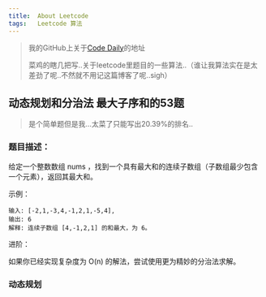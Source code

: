 ```yaml
---
title:	About Leetcode
tags:	Leetcode 算法
---
```



> 我的GitHub上关于[Code Daily](https://github.com/41xu/LeetCodeDaily)的地址
>
> 菜鸡的瞎几把写..关于leetcode里题目的一些算法..（谁让我算法实在是太差劲了呢..不然就不用记这篇博客了呢..sigh）

## 动态规划和分治法 最大子序和的53题

> 是个简单题但是我...太菜了只能写出20.39%的排名..

### 题目描述：
 
给定一个整数数组 nums ，找到一个具有最大和的连续子数组（子数组最少包含一个元素），返回其最大和。

示例：

```
输入: [-2,1,-3,4,-1,2,1,-5,4],
输出: 6
解释: 连续子数组 [4,-1,2,1] 的和最大，为 6。
```

进阶：

如果你已经实现复杂度为 O(n) 的解法，尝试使用更为精妙的分治法求解。

### 动态规划


